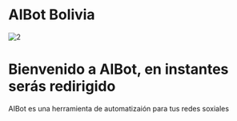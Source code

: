 # AIBot Bolivia 
![2](https://user-images.githubusercontent.com/68507491/87880011-4bbe0380-c9bc-11ea-8449-ca724663beb0.png)

<h1> Bienvenido a AIBot, en instantes serás redirigido </h1> 
<body2> AIBot es una herramienta de automatizaión para tus redes soxiales </body2>
